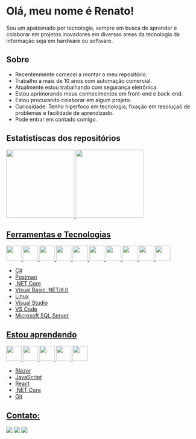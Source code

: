 # Olá, meu nome é Renato!
Sou um apaixonado por tecnologia, sempre em busca de aprender e colaborar em projetos inovadores em diversas areas da tecnologia da informação seja em hardware ou software.

## Sobre
-  Recentenmente comecei a montar o meu repositório.
-  Trabalho a mais de 10 anos com automação comercial.
-  Atualmente estou trabalhando com segurança eletrônica.
-  Estou aprimorando meus conhecimentos em front-end e back-end.
-  Estou procurando colaborar em algum projeto.
-  Curiosidade: Tenho hiperfoco em tecnologia, fixação em resoluçaõ de problemas e facilidade de aprendizado.
-  Pode entrar em contado comigo.

## Estatistiscas dos repositórios
<div>
<a href="https://github.com/renatosantoslw">
<img loading="lazy" height="180em" src="https://github-readme-stats.vercel.app/api/top-langs/?username=renatosantoslw&layout=compact&langs_count=7&theme=dracula"/>
<img loading="lazy" height="180em" src="https://github-readme-stats.vercel.app/api?username=renatosantoslw&show_icons=true&theme=dracula&include_all_commits=true&count_private=true"/>
</div>
  
## Ferramentas e Tecnologias
<img src="https://cdn.jsdelivr.net/gh/devicons/devicon@latest/icons/csharp/csharp-original.svg" width="40" height="40"/> <img src="https://cdn.jsdelivr.net/gh/devicons/devicon@latest/icons/azuresqldatabase/azuresqldatabase-original.svg" width="40" height="40"/> <img src="https://cdn.jsdelivr.net/gh/devicons/devicon@latest/icons/postman/postman-original.svg" width="40" height="40"/> <img src="https://cdn.jsdelivr.net/gh/devicons/devicon@latest/icons/dotnetcore/dotnetcore-original.svg"  width="40" height="40"/> <img src="https://cdn.jsdelivr.net/gh/devicons/devicon@latest/icons/visualbasic/visualbasic-original.svg" width="40" height="40"/> <img src="https://cdn.jsdelivr.net/gh/devicons/devicon@latest/icons/linux/linux-original.svg" width="40" height="40"/> <img src="https://cdn.jsdelivr.net/gh/devicons/devicon@latest/icons/visualstudio/visualstudio-original.svg" width="40" height="40"/> <img src="https://cdn.jsdelivr.net/gh/devicons/devicon@latest/icons/vscode/vscode-original.svg" width="40" height="40"/> <img src="https://cdn.jsdelivr.net/gh/devicons/devicon@latest/icons/microsoftsqlserver/microsoftsqlserver-original.svg"  width="40" height="40"/> <img src="https://cdn.jsdelivr.net/gh/devicons/devicon@latest/icons/html5/html5-original-wordmark.svg" width="40" height="40"/>

          
            
          
          
- C#
- Postman
- .NET Core
- Visual Basic .NET/6.0
- Linux
- Visual Studio
- VS Code
- Microsoft SQL Server
            
 ## Estou aprendendo
<img src="https://cdn.jsdelivr.net/gh/devicons/devicon@latest/icons/blazor/blazor-original.svg" width="40" height="40"/> <img src="https://cdn.jsdelivr.net/gh/devicons/devicon@latest/icons/javascript/javascript-original.svg" width="40" height="40"/> <img src="https://cdn.jsdelivr.net/gh/devicons/devicon@latest/icons/react/react-original-wordmark.svg" width="40" height="40"/> <img src="https://cdn.jsdelivr.net/gh/devicons/devicon@latest/icons/dotnetcore/dotnetcore-original.svg"  width="40" height="40"/> <img src="https://cdn.jsdelivr.net/gh/devicons/devicon@latest/icons/git/git-original.svg"  width="40" height="40"/>
          
- Blazor
- JavaScript
- React
- .NET Core
- Git                      
                      
## Contato:
<div>
<a href = "mailto:carlos-renato@hotmail.com"><img loading="lazy" src="https://img.shields.io/badge/Email-Hotmail-0078D4?style=for-the-badge&logo=microsoft-outlook&logoColor=white" target="_blank"></a>
<a href = "mailto:renatosantoslw@gmail.com"><img loading="lazy" src="https://img.shields.io/badge/Gmail-D14836?style=for-the-badge&logo=gmail&logoColor=white" target="_blank"></a>
<a href="https://www.linkedin.com/in/renatosantoslww" target="_blank"><img loading="lazy" src="https://img.shields.io/badge/-LinkedIn-%230077B5?style=for-the-badge&logo=linkedin&logoColor=white" target="_blank"></a>   
</div>
